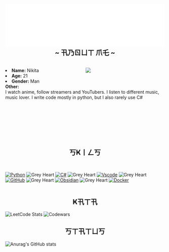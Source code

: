 <div style="float: left;">
 <br>
  <img src="newheader.svg" alt="Niffrai">
 <br>
</div>

<div>
<h2 align="center">  ~ 卂乃ㄖㄩㄒ 爪乇 ~  </h2>
  <br>
  <div align="center">
<img src="https://media2.giphy.com/media/v1.Y2lkPTc5MGI3NjExZXdncGs3d2twYTA0OW1yYXdpaDRpMWd6cHhxMDV2dzd3Ymk5OXd1biZlcD12MV9pbnRlcm5hbF9naWZfYnlfaWQmY3Q9Zw/l6tDL3jzbqUTrXifZH/giphy.gif" width="250", align="right">
  </div>
 <li>
 <b>Name:</b> Nikita</li>
 <li>
   <b>Age:</b> 21</li>
 <li>
 <b>Gender:</b> Man</li>
 <b>Other:</b><br>
 I watch anime, follow streamers and YouTubers. I listen to different music, music lover. I write code mostly in python, but I also rarely use C#
</div>
<br><br><br><br><br><br><br>
<h2 align="center">   丂Ҝ丨ㄥ丂  </h2>
<br>
<div style="display: flex; align-items: center; gap: 10px;">

  [![Python](https://skillicons.dev/icons?i=py)](https://skillicons.dev)
  <img src="https://raw.githubusercontent.com/Tarikul-Islam-Anik/Animated-Fluent-Emojis/master/Emojis/Smilies/Grey%20Heart.png" alt="Grey Heart" width="45" height="45" />
  [![C#](https://skillicons.dev/icons?i=cs)](https://skillicons.dev)
  <img src="https://raw.githubusercontent.com/Tarikul-Islam-Anik/Animated-Fluent-Emojis/master/Emojis/Smilies/Grey%20Heart.png" alt="Grey Heart" width="45" height="45" />
  [![Vscode](https://skillicons.dev/icons?i=vscode)](https://skillicons.dev)
  <img src="https://raw.githubusercontent.com/Tarikul-Islam-Anik/Animated-Fluent-Emojis/master/Emojis/Smilies/Grey%20Heart.png" alt="Grey Heart" width="45" height="45" />
  [![GitHub](https://skillicons.dev/icons?i=github)](https://skillicons.dev)
  <img src="https://raw.githubusercontent.com/Tarikul-Islam-Anik/Animated-Fluent-Emojis/master/Emojis/Smilies/Grey%20Heart.png" alt="Grey Heart" width="45" height="45" />
  [![Obsidian](https://skillicons.dev/icons?i=obsidian)](https://skillicons.dev)
  <img src="https://raw.githubusercontent.com/Tarikul-Islam-Anik/Animated-Fluent-Emojis/master/Emojis/Smilies/Grey%20Heart.png" alt="Grey Heart" width="45" height="45" />
  [![Docker](https://skillicons.dev/icons?i=docker)](https://skillicons.dev)
</div>


<h2 align="center">Ҝ卂ㄒ卂</h2>

![LeetCode Stats](https://leetcard.jacoblin.cool/Niffrai?theme=unicorn&font=Noto%20Sans%20Multani)
![Codewars](https://github.r2v.ch/codewars?user=Niffrai&name=true&stroke=%23b362ff&theme=purple_dark)

<h2 align="center">丂ㄒ卂ㄒㄩ丂</h2>

![Anurag's GitHub stats](https://github-readme-stats.vercel.app/api?username=Niffrai&theme=midnight-purple&show_icons=true)


